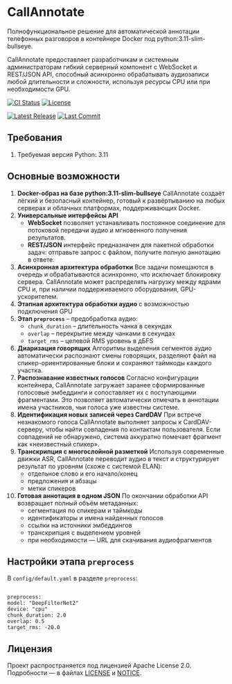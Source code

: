 # CallAnnotate

Полнофункциональное решение для автоматической аннотации телефонных разговоров в контейнере Docker под python:3.11-slim-bullseye.

CallAnnotate предоставляет разработчикам и системным администраторам гибкий серверный компонент с WebSocket и REST/JSON API, способный асинхронно обрабатывать аудиозаписи любой длительности и сложности, используя ресурсы CPU или при необходимости GPU.

<!-- Badges -->
[![CI Status](https://github.com/momentics/CallAnnotate/actions/workflows/ci.yml/badge.svg)](https://github.com/moment/CallAnnotate/actions/workflows/ci.yml)   [![License](https://img.shields.io/badge/license-Apache%202.0-blue.svg)](LICENSE)

[![Latest Release](https://img.shields.io/github/v/release/momentics/CallAnnotate?style=for-the-badge)](https://github.com/momentics/CallAnnotate/releases)   [![Last Commit](https://img.shields.io/github/last-commit/momentics/CallAnnotate?style=for-the-badge)](https://github.com/momentics/CallAnnotate/commits/main)

## Требования

1. Требуемая версия Python: 3.11

## Основные возможности

1. **Docker-образ на базе python:3.11-slim-bullseye**
CallAnnotate создаёт лёгкий и безопасный контейнер, готовый к развёртыванию на любых серверах и облачных платформах, поддерживающих Docker. 
2. **Универсальные интерфейсы API**
    - **WebSocket** позволяет устанавливать постоянное соединение для потоковой передачи аудио и мгновенного получения результатов.
    - **REST/JSON** интерфейс предназначен для пакетной обработки задач: отправьте запрос с файлом, получите полную аннотацию в ответе.
3. **Асинхронная архитектура обработки**
Все задачи помещаются в очередь и обрабатываются асинхронно, что исключает блокировку сервера. CallAnnotate может распределять нагрузку между ядрами CPU и, при наличии поддерживаемого оборудования, GPU-ускорителем.
4. **Этапная архитектура обработки аудио** с возможностью подключения GPU  
5. **Этап `preprocess`** – предобработка аудио:  
   - `chunk_duration` – длительность чанка в секундах  
   - `overlap` – перекрытие между чанками в секундах  
   - `target_rms` – целевой RMS уровень в дБFS  
4. **Диаризация говорящих**
Алгоритмы выделения сегментов аудио автоматически распознают смены говорящих, разделяют файл на спикер-ориентированные блоки и сохраняют таймкоды каждого участка.
5. **Распознавание известных голосов**
Согласно конфигурации контейнера, CallAnnotate загружает заранее сформированные голосовые эмбеддинги и сопоставляет их с поступающими фрагментами. Это позволяет автоматически отмечать в аннотации имена участников, чьи голоса уже известны системе.
6. **Идентификация новых записей через CardDAV**
При встрече незнакомого голоса CallAnnotate выполняет запросы к CardDAV-серверу, чтобы найти совпадения по контактам пользователя. Если совпадений не обнаружено, система аккуратно помечает фрагмент как «неизвестный спикер».
7. **Транскрипция с многослойной разметкой**
Используя современные движки ASR, CallAnnotate переводит аудио в текст и структурирует результат по уровням (схоже с системой ELAN):
    - отдельное слово и его начало/конец
    - предложения и абзацы
    - метки спикеров
8. **Готовая аннотация в одном JSON**
По окончании обработки API возвращает полный объём метаданных:
    - сегментация по спикерам и таймкоды
    - идентификаторы и имена найденных голосов
    - ссылки на источники эмбеддингов
    - транскрипция с выделением уровней
    - при необходимости — URL для скачивания аудиофрагментов

## Настройки этапа `preprocess`

В `config/default.yaml` в разделе `preprocess`:
```

preprocess:
model: "DeepFilterNet2"
device: "cpu"
chunk_duration: 2.0
overlap: 0.5
target_rms: -20.0

```

## Лицензия

Проект распространяется под лицензией Apache License 2.0. Подробности — в файлах [LICENSE](LICENSE) и [NOTICE](NOTICE).
